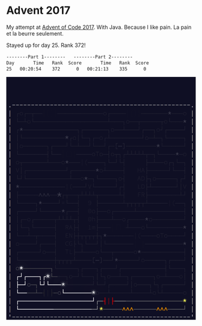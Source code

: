 # Advent 2017
My attempt at [Advent of Code 2017](http://adventofcode.com/2017). With Java. Because I like pain. La pain et la beurre seulement.

Stayed up for day 25. Rank 372!  
 ```
 --------Part 1--------   --------Part 2--------
Day       Time   Rank  Score       Time   Rank  Score
 25   00:20:54    372      0   00:21:13    335      0
 ```
 
![Calendar](https://github.com/ankel/advent2017/blob/master/ascii.gif)
